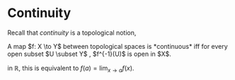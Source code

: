 # Continuity

Recall that *continuity* is a topological notion,

<div class="definition">
A map $f: X \to Y$ between topological spaces is *continuous* iff for
every open subset $U \subset Y$ , $f^{-1}(U)$ is open in $X$.
</div>

in $\mathbb{R}$, this is equivalent to $f(a) = \lim_{x\to a} f(x)$.
